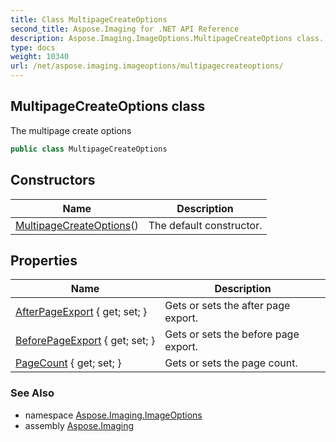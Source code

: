 ```yaml
---
title: Class MultipageCreateOptions
second_title: Aspose.Imaging for .NET API Reference
description: Aspose.Imaging.ImageOptions.MultipageCreateOptions class. The multipage create options
type: docs
weight: 10340
url: /net/aspose.imaging.imageoptions/multipagecreateoptions/
---
```

## MultipageCreateOptions class

The multipage create options

```csharp
public class MultipageCreateOptions
```

## Constructors

| Name | Description |
| --- | --- |
| [MultipageCreateOptions](multipagecreateoptions/)() | The default constructor. |

## Properties

| Name | Description |
| --- | --- |
| [AfterPageExport](../../aspose.imaging.imageoptions/multipagecreateoptions/afterpageexport/) { get; set; } | Gets or sets the after page export. |
| [BeforePageExport](../../aspose.imaging.imageoptions/multipagecreateoptions/beforepageexport/) { get; set; } | Gets or sets the before page export. |
| [PageCount](../../aspose.imaging.imageoptions/multipagecreateoptions/pagecount/) { get; set; } | Gets or sets the page count. |

### See Also

* namespace [Aspose.Imaging.ImageOptions](../../aspose.imaging.imageoptions/)
* assembly [Aspose.Imaging](../../)


